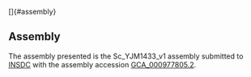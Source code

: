 []{#assembly}

Assembly
--------

The assembly presented is the Sc\_YJM1433\_v1 assembly submitted to
[INSDC](http://www.insdc.org) with the assembly accession
[GCA\_000977805.2](http://www.ebi.ac.uk/ena/data/view/GCA_000977805.2).
